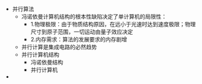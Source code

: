 - 并行算法
	- 冯诺依曼计算机结构的根本性缺陷决定了单计算机的局限性：
		- 1.物理极限：由于物质结构原因，在远小于光速时达到速度极限；物理尺寸到原子范围，一切运动由量子效应决定
		- 2.内存需求：算法的发展要求的内存剧增
	- 并行计算是集成电路的必然趋势
	- 并行计算机结构
		- 冯诺依曼结构
		- 并行计算机
-